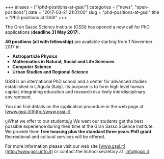 +++
aliases = ["/phd-positions-at-gssi/"]
categories = ["news", "open-positions"]
date = "2017-03-21 21:01:00"
slug = "phd-positions-at-gssi"
title = "PhD positions at GSSI"
+++

The Gran Sasso Science Institute (GSSI) has opened a new call for PhD
applications (**deadline 31 May
2017**).

**40 positions (all with fellowship)** are available starting from 1 November 2017 in:

-   **Astroparticle Physics**
-   **Mathematics in** **Natural, Social and Life Sciences**
-   **Computer Science**
-   **Urban Studies and Regional Science**

GSSI is an international PhD school and a center for advanced studies
established in L'Aquila (Italy). Its purpose is to form high level human
capital, integrating education and research in a lively
interdisciplinary environment.

You can find details on the application procedure in the web page at 
[www.gssi.it](http://www.gssi.it)

[u](u)What we offer to our students[/u](/u) We want our students get the best
possible experience during their time at the Gran Sasso Science
Institute. We provide them **free housing plus the standard three years
PhD grant**. Recreational and cultural services will be offered.

For more information please visit our web site
[www.gssi.it](http://www.gssi.infn.it) or contact the School secretary
at  [info@gssi.it](mailto:info@gssi.infn.it)

 
